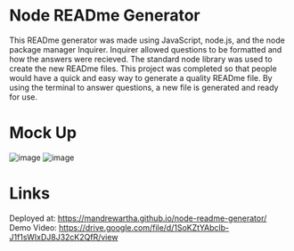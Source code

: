 # Node READme Generator
This READme generator was made using JavaScript, node.js, and the node package manager Inquirer. Inquirer allowed questions to be formatted and how the answers were recieved. The standard node library was used to create the new READme files. This project was completed so that people would have a quick and easy way to generate a quality READme file. By using the terminal to answer questions, a new file is generated and ready for use.

# Mock Up
![image](https://user-images.githubusercontent.com/84876493/125868729-235b64b1-6fdb-41a0-8096-3086e5fad660.png)
![image](https://user-images.githubusercontent.com/84876493/125868800-c5f0a651-082a-4632-a187-65a1a5c61dee.png)


# Links
Deployed at:  https://mandrewartha.github.io/node-readme-generator/
Demo Video: https://drive.google.com/file/d/1SoKZtYAbclb-J1f1sWIxDJ8J32cK2QfR/view
